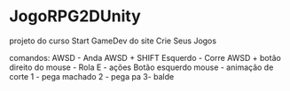 # JogoRPG2DUnity
projeto do curso Start GameDev do site Crie Seus Jogos

comandos:
  AWSD - Anda 
  AWSD + SHIFT Esquerdo - Corre
  AWSD + botão direito do mouse - Rola
  E - ações
  Botão esquerdo mouse - animação de corte
  1 - pega machado
  2 - pega pa
  3- balde

